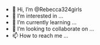 - 👋 Hi, I’m @Rebecca324girls
- 👀 I’m interested in ...
- 🌱 I’m currently learning ...
- 💞️ I’m looking to collaborate on ...
- 📫 How to reach me ...

<!---
Rebecca324girls/Rebecca324girls is a ✨ special ✨ repository because its `README.md` (this file) appears on your GitHub profile.
You can click the Preview link to take a look at your changes.
--->

